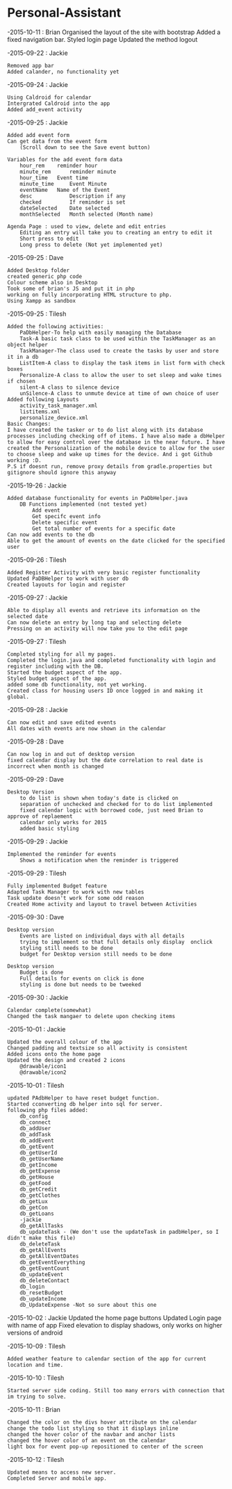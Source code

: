 # Personal-Assistant

-2015-10-11 : Brian
	Organised the layout of the site with bootstrap
	Added a fixed navigation bar.
	Styled login page
	Updated the method logout

-2015-09-22 : Jackie 

	Removed app bar 	
	Added calander, no functionality yet 
	
-2015-09-24 : Jackie 

	Using Caldroid for calendar 	
	Intergrated Caldroid into the app	
	Added add_event activity

-2015-09-25 : Jackie

	Added add event form
	Can get data from the event form 
		(Scroll down to see the Save event button)
		
	Variables for the add event form data
		hour_rem  	reminder hour
		minute_rem  	reminder minute
		hour_time  	Event time
		minute_time  	Event Minute
		eventName 	Name of the Event
		desc 			Description if any
		checked 		If reminder is set
		dateSelected 	Date selected
		monthSelected	Month selected (Month name)
	
	Agenda Page : used to view, delete and edit entries
		Editing an entry will take you to creating an entry to edit it
		Short press to edit
		Long press to delete (Not yet implemented yet)
		
	
-2015-09-25 : Dave
	
	Added Desktop folder
	created generic php code
	Colour scheme also in Desktop
	Took some of brian's JS and put it in php
	working on fully incorporating HTML structure to php.
	Using Xampp as sandbox

-2015-09-25 : Tilesh

	Added the following activities:
		PaDbHelper-To help with easily managing the Database
		Task-A basic task class to be used within the TaskManager as an object helper
		TaskManager-The class used to create the tasks by user and store it in a db
		ListItem-A class to display the task items in list form with check boxes
		Personalize-A class to allow the user to set sleep and wake times if chosen
		silent-A class to silence device
		unSilence-A class to unmute device at time of own choice of user
	Added following Layouts
		activity_task_manager.xml
		listitems.xml
		personalize_device.xml
	Basic Changes:
	I have created the tasker or to do list along with its database
	processes including checking off of items. I have also made a dbHelper
	to allow for easy control over the database in the near future. I have
	created the Personalization of the mobile device to allow for the user
	to choose sleep and wake up times for the device. And i got Github
	working :D.
	P.S if doesnt run, remove proxy details from gradle.properties but gitignore should ignore this anyway
	

-2015-19-26 : Jackie
	
	Added database functionality for events in PaDbHelper.java
		DB Functions implemented (not tested yet)
			Add event
			Get specifc event info
			Delete specific event
			Get total number of events for a specific date
	Can now add events to the db
	Able to get the amount of events on the date clicked for the specified user
	
-2015-09-26 : Tilesh

	Added Register Activity with very basic register functionality
	Updated PaDBHelper to work with user db
	Created layouts for login and register
	
-2015-09-27 : Jackie
	
	Able to display all events and retrieve its information on the selected date
	Can now delete an entry by long tap and selecting delete
	Pressing on an activity will now take you to the edit page
	
-2015-09-27 : Tilesh

	Completed styling for all my pages.
	Completed the login.java and completed functionality with login and register including with the DB.
	Started the budget aspect of the app.
	Styled budget aspect of the app.
	added some db functionality, not yet working.
	Created class for housing users ID once logged in and making it global.
	
-2015-09-28 : Jackie
	
	Can now edit and save edited events
	All dates with events are now shown in the calendar
	
-2015-09-28 : Dave
	
	Can now log in and out of desktop version
	fixed calendar display but the date correlation to real date is incorrect when month is changed
	
-2015-09-29 : Dave
	
	Desktop Version
		to do list is shown when today's date is clicked on
		separation of unchecked and checked for to do list implemented
		fixed calendar logic with borrowed code, just need Brian to approve of replaement
		calendar only works for 2015
		added basic styling

-2015-09-29 : Jackie
	
	Implemented the reminder for events
		Shows a notification when the reminder is triggered
	
-2015-09-29 : Tilesh

	Fully implemented Budget feature
	Adapted Task Manager to work with new tables
	Task update doesn't work for some odd reason
	Created Home activity and layout to travel between Activities

-2015-09-30 : Dave
	
	Desktop version
		Events are listed on individual days with all details
		trying to implement so that full details only display  onclick
		styling still needs to be done
		budget for Desktop version still needs to be done
		
	Desktop version
		Budget is done
		Full details for events on click is done
		styling is done but needs to be tweeked
		
-2015-09-30 : Jackie

	Calendar complete(somewhat)
	Changed the task mangaer to delete upon checking items

-2015-10-01 : Jackie
	
	Updated the overall colour of the app
	Changed padding and textsize so all activity is consistent
	Added icons onto the home page
	Updated the design and created 2 icons 
		@drawable/icon1
		@drawable/icon2

	
-2015-10-01 : Tilesh
	
	updated PAdbHelper to have reset budget function.
	Started cconverting db helper into sql for server.
	following php files added:
		db_config
		db_connect
		db_addUser
		db_addTask
		db_addEvent
		db_getEvent
		db_getUserId
		db_getUserName
		db_getIncome
		db_getExpense
		db_getHouse
		db_getFood
		db_getCredit
		db_getClothes
		db_getLux
		db_getCon
		db_getLoans
	    -jackie
		db_getAllTasks 
		db_updateTask - (We don't use the updateTask in padbHelper, so I didn't make this file)
		db_deleteTask
		db_getAllEvents
		db_getAllEventDates
		db_getEventEverything
		db_getEventCount
		db_updateEvent
		db_deleteContact
		db_login
		db_resetBudget
		db_updateIncome
		db_UpdateExpense -Not so sure about this one

-2015-10-02 : Jackie
	Updated the home page buttons
	Updated Login page with name of app
	Fixed elevation to display shadows, only works on higher versions of android
	
-2015-10-09 : Tilesh

	Added weather feature to calendar section of the app for current location and time.
	
-2015-10-10 : Tilesh

	Started server side coding. Still too many errors with connection that im trying to solve.

-2015-10-11 : Brian

	Changed the color on the divs hover attribute on the calendar
	change the todo list styling so that it displays inline
	changed the hover color of the navbar and anchor lists
	changed the hover color of an event on the calendar
	light box for event pop-up repositioned to center of the screen


	
-2015-10-12 : Tilesh

	Updated means to access new server.
	Completed Server and mobile app.


